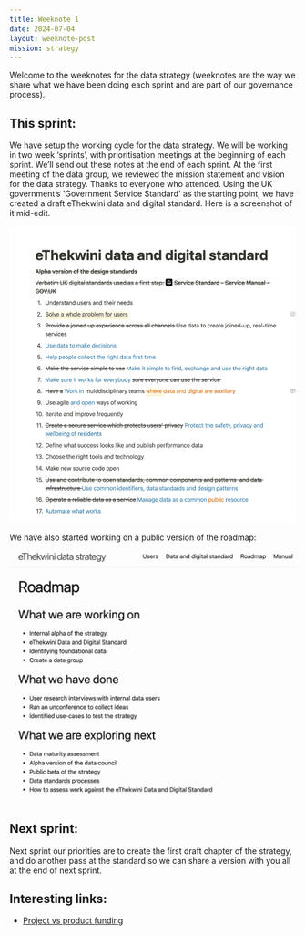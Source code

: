 ```yaml
---
title: Weeknote 1
date: 2024-07-04
layout: weeknote-post
mission: strategy
---
```


Welcome to the weeknotes for the data strategy (weeknotes are the way we share what we have been doing each sprint and are part of our governance process).

## This sprint:

We have setup the working cycle for the data strategy. We will be working in two week ‘sprints’, with prioritisation meetings at the beginning of each sprint. We’ll send out these notes at the end of each sprint.
At the first meeting of the data group, we reviewed the mission statement and vision for the data strategy. Thanks to everyone who attended.
Using the UK government’s 'Government Service Standard' as the starting point, we have created a draft eThekwini data and digital standard. Here is a screenshot of it mid-edit.

![](/assets/weeknotes/standardedit.png)

We have also started working on a public version of the roadmap:

![](/assets/weeknotes/roadmapdraft.png)

## Next sprint:

Next sprint our priorities are to create the first draft chapter of the strategy, and do another pass at the standard so we can share a version with you all at the end of next sprint.

## Interesting links:

* [Project vs product funding](https://www.eatingpolicy.com/p/project-vs-product-funding)
